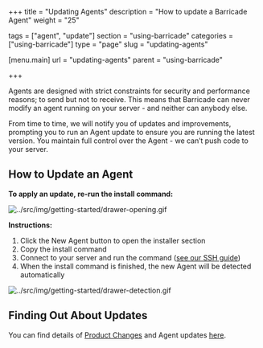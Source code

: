 +++
title = "Updating Agents"
description = "How to update a Barricade Agent"
weight = "25"

tags = ["agent", "update"]
section = "using-barricade"
categories = ["using-barricade"]
type = "page"
slug = "updating-agents"

[menu.main]
    url = "updating-agents"
    parent = "using-barricade"

+++

Agents are designed with strict constraints for security and performance reasons; to send but not to receive. This means that Barricade can never modify an agent running on your server - and neither can anybody else.

From time to time, we will notify you of updates and improvements, prompting you to run an Agent update to ensure you are running the latest version. You maintain full control over the Agent - we can’t push code to your server.

## How to Update an Agent

**To apply an update, re-run the install command:**

![../src/img/getting-started/drawer-opening.gif](../src/img/getting-started/drawer-opening.gif)

**Instructions:**

1.  Click the New Agent button to open the installer section
2.  Copy the install command
3.  Connect to your server and run the command ([see our SSH guide](../getting-started/#installing-an-agent))
4.  When the install command is finished, the new Agent will be detected automatically 

![../src/img/getting-started/drawer-detection.gif](../src/img/getting-started/drawer-detection.gif)

## Finding Out About Updates

You can find details of [Product Changes](../changelog) and Agent updates [here](../changelog).

